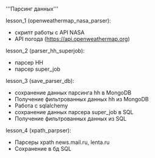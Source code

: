 '''Парсинг данных'''

lesson_1 (openweathermap_nasa_parser):
- скрипт работы с API NASA
- API погода (https://api.openweathermap.org)

lesson_2 (parser_hh_superjob):
- парсер HH
- парсер super_job

lesson_3 (save_parser_db):
- сохранение данных парсинга hh в MongoDB
- Получение фильтрованных данных hh из MongoDB
- Работа с sqlalchemy
- сохранение данных парсера super_job в SQL
- Получение фильтрованных данных из SQL

lesson_4 (xpath_parpser):
- Парсеры xpath news.mail.ru, lenta.ru
- Сохранение в бд SQL
